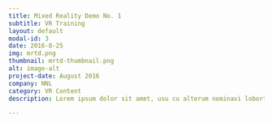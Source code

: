 ```yaml
---
title: Mixed Reality Demo No. 1
subtitle: VR Training
layout: default
modal-id: 3
date: 2016-8-25
img: mrtd.png
thumbnail: mrtd-thumbnail.png
alt: image-alt
project-date: August 2016
company: NNL
category: VR Content
description: Lorem ipsum dolor sit amet, usu cu alterum nominavi lobortis. At duo novum diceret. Tantas apeirian vix et, usu sanctus postulant inciderint ut, populo diceret necessitatibus in vim. Cu eum dicam feugiat noluisse.

---
```

